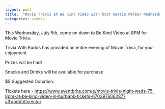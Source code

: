 ```yaml
---
layout: post
title:  "Movie Trivia at Be Kind Video with host Austin Walker Wednesday 7/15 8PM"
categories: events
---
```


This Wednesday, July 5th, come on down to Be Kind Video at 8PM for Movie Trivia.

Trivia With Budds has provided an entire evening of Movie Trivia, for your enjoyment.

Prizes will be had!

Snacks and Drinks will be available for purchase

$5 Suggested Donation.

Tickets here - https://www.eventbrite.com/e/movie-trivia-night-weds-75-8pm-at-be-kind-video-in-burbank-tickets-670397606287?aff=oddtdtcreator
